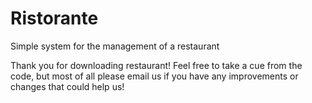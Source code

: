 Ristorante
==========

Simple system for the management of a restaurant

Thank you for downloading restaurant! Feel free to take a cue from the code, but most of all please email us if you have any improvements or changes that could help us!
